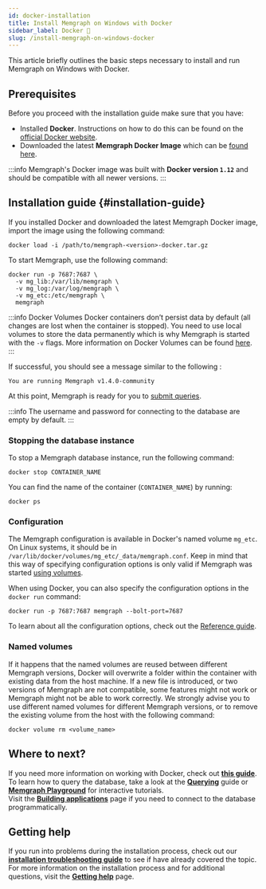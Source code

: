 ```yaml
---
id: docker-installation
title: Install Memgraph on Windows with Docker
sidebar_label: Docker 🐳
slug: /install-memgraph-on-windows-docker
---
```


This article briefly outlines the basic steps necessary to install and run
Memgraph on Windows with Docker.

## Prerequisites

Before you proceed with the installation guide make sure that you have:

- Installed **Docker**. Instructions on how to do this can be found on the
  [official Docker website](https://docs.docker.com/get-docker/).
- Downloaded the latest **Memgraph Docker Image** which can be [found
  here](https://memgraph.com/download/).

:::info 
Memgraph's Docker image was built with **Docker version `1.12`** and
should be compatible with all newer versions.
:::

## Installation guide {#installation-guide}

If you installed Docker and downloaded the latest Memgraph Docker image, import
the image using the following command:

```console
docker load -i /path/to/memgraph-<version>-docker.tar.gz
```

To start Memgraph, use the following command:

```console
docker run -p 7687:7687 \
  -v mg_lib:/var/lib/memgraph \
  -v mg_log:/var/log/memgraph \
  -v mg_etc:/etc/memgraph \
  memgraph
```

:::info Docker Volumes
Docker containers don’t persist data by default (all changes are lost when the
container is stopped). You need to use local volumes to store the data
permanently which is why Memgraph is started with the `-v` flags. More
information on Docker Volumes can be found
[here](https://docs.docker.com/storage/volumes/).
:::

If successful, you should see a message similar to the following :

```console
You are running Memgraph v1.4.0-community
```

At this point, Memgraph is ready for you to [submit
queries](/getting-started/querying/querying.md).

:::info 
The username and password for connecting to the database are empty by default.
:::

### Stopping the database instance

To stop a Memgraph database instance, run the following command:

```console
docker stop CONTAINER_NAME
```

You can find the name of the container (`CONTAINER_NAME`) by running:

```console
docker ps
```

### Configuration

The Memgraph configuration is available in Docker's named volume `mg_etc`. On
Linux systems, it should be in
`/var/lib/docker/volumes/mg_etc/_data/memgraph.conf`. Keep in mind that this way
of specifying configuration options is only valid if Memgraph was started [using
volumes](#installation-guide).

When using Docker, you can also specify the configuration options in the `docker
run` command:

```console
docker run -p 7687:7687 memgraph --bolt-port=7687
```

To learn about
all the configuration options, check out the [Reference
guide](/reference-guide/configuration.md).

### Named volumes

If it happens that the named volumes are reused between different Memgraph
versions, Docker will overwrite a folder within the container with existing data
from the host machine. If a new file is introduced, or two versions of Memgraph
are not compatible, some features might not work or Memgraph might not be able
to work correctly. We strongly advise you to use different named volumes for
different Memgraph versions, or to remove the existing volume from the host with
the following command:

```
docker volume rm <volume_name>
```

## Where to next?

If you need more information on working with Docker, check out **[this
guide](/database-functionalities/work-with-docker.md)**.<br/>
To learn how to query the database, take a look at the
**[Querying](/getting-started/querying/querying.md)** guide or **[Memgraph
Playground](https://playground.memgraph.com/)** for interactive tutorials.<br/>
Visit the **[Building
applications](/getting-started/connecting-applications/connecting-applications.md)**
page if you need to connect to the database programmatically.

## Getting help

If you run into problems during the installation process, check out our
**[installation troubleshooting
guide](/installation/windows/windows-installation-troubleshooting.md)** to see if
have already covered the topic. For more information on the installation process
and for additional questions, visit the **[Getting
help](/getting-help/getting-help.md)** page.